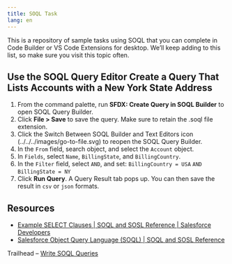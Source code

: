 ```yaml
---
title: SOQL Task
lang: en
---
```


This is a repository of sample tasks using SOQL that you can complete in Code Builder or VS Code Extensions for desktop. We’ll keep adding to this list, so make sure you visit this topic often. 


## Use the SOQL Query Editor Create a Query That Lists Accounts with a New York State Address

1. From the command palette, run **SFDX: Create Query in SOQL Builder** to open SOQL Query Builder.
2. Click **File > Save** to save the query. Make sure to retain the .soql file extension.
3. Click the Switch Between SOQL Builder and Text Editors icon (../../../images/go-to-file.svg) to reopen the SOQL Query Builder.
4. In the `From` field, search object, and select the `Account` object.
5. In `Fields`, select `Name`, `BillingState`, and `BillingCountry`.
6. In the `Filter` field, select `AND`, and set:
    `BillingCountry = USA`
    `AND`
    `BillingState = NY`
7.   Click **Run Query**.
A Query Result tab pops up. You can then save the result in `csv` or `json` formats.


## Resources
- [Example SELECT Clauses | SOQL and SOSL Reference | Salesforce Developers](https://developer.salesforce.com/docs/atlas.en-us.236.0.soql_sosl.meta/soql_sosl/sforce_api_calls_soql_select_examples.htm)
- [Salesforce Object Query Language (SOQL) | SOQL and SOSL Reference](https://developer.salesforce.com/docs/atlas.en-us.236.0.soql_sosl.meta/soql_sosl/sforce_api_calls_soql.htm)

Trailhead
 – [Write SOQL Queries](https://trailhead.salesforce.com/content/learn/modules/apex_database/apex_database_soql)
